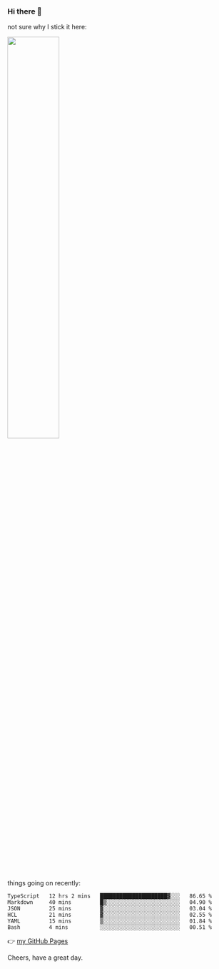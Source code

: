 ### Hi there 👋

not sure why I stick it here:

[<img width="48%" src="https://github-readme-stats.vercel.app/api?username=ykzhukian&show_icons=true&theme=dracula">](https://github.com/anuraghazra/github-readme-stats)


things going on recently:

<!--START_SECTION:waka-->

```text
TypeScript   12 hrs 2 mins   █████████████████████▓░░░   86.65 %
Markdown     40 mins         █▒░░░░░░░░░░░░░░░░░░░░░░░   04.90 %
JSON         25 mins         ▓░░░░░░░░░░░░░░░░░░░░░░░░   03.04 %
HCL          21 mins         ▓░░░░░░░░░░░░░░░░░░░░░░░░   02.55 %
YAML         15 mins         ▒░░░░░░░░░░░░░░░░░░░░░░░░   01.84 %
Bash         4 mins          ░░░░░░░░░░░░░░░░░░░░░░░░░   00.51 %
```

<!--END_SECTION:waka-->

👉 [my GitHub Pages](https://ykzhukian.github.io)

Cheers, have a great day.


